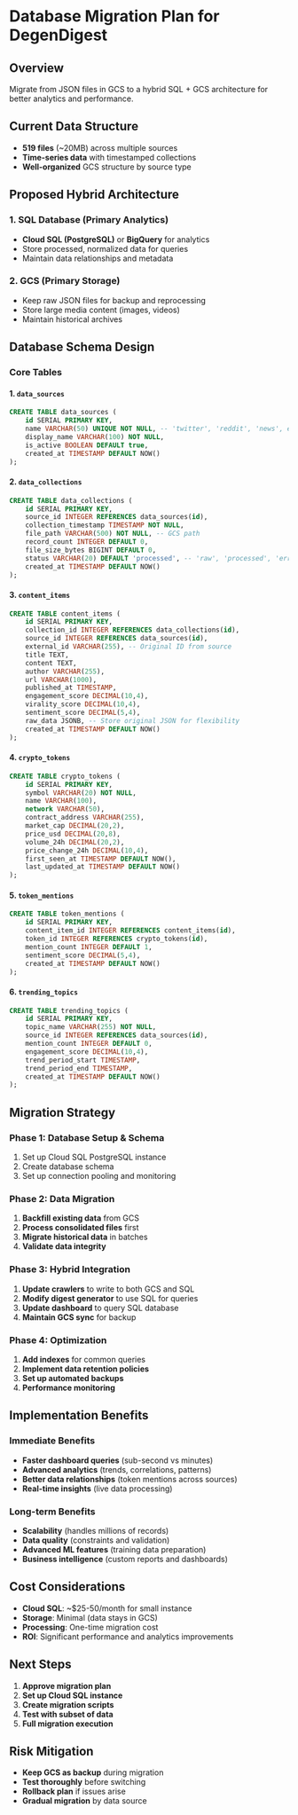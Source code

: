 # Database Migration Plan for DegenDigest

## Overview

Migrate from JSON files in GCS to a hybrid SQL + GCS architecture for better analytics and performance.

## Current Data Structure

- **519 files** (~20MB) across multiple sources
- **Time-series data** with timestamped collections
- **Well-organized** GCS structure by source type

## Proposed Hybrid Architecture

### 1. SQL Database (Primary Analytics)

- **Cloud SQL (PostgreSQL)** or **BigQuery** for analytics
- Store processed, normalized data for queries
- Maintain data relationships and metadata

### 2. GCS (Primary Storage)

- Keep raw JSON files for backup and reprocessing
- Store large media content (images, videos)
- Maintain historical archives

## Database Schema Design

### Core Tables

#### 1. `data_sources`

```sql
CREATE TABLE data_sources (
    id SERIAL PRIMARY KEY,
    name VARCHAR(50) UNIQUE NOT NULL, -- 'twitter', 'reddit', 'news', etc.
    display_name VARCHAR(100) NOT NULL,
    is_active BOOLEAN DEFAULT true,
    created_at TIMESTAMP DEFAULT NOW()
);
```

#### 2. `data_collections`

```sql
CREATE TABLE data_collections (
    id SERIAL PRIMARY KEY,
    source_id INTEGER REFERENCES data_sources(id),
    collection_timestamp TIMESTAMP NOT NULL,
    file_path VARCHAR(500) NOT NULL, -- GCS path
    record_count INTEGER DEFAULT 0,
    file_size_bytes BIGINT DEFAULT 0,
    status VARCHAR(20) DEFAULT 'processed', -- 'raw', 'processed', 'error'
    created_at TIMESTAMP DEFAULT NOW()
);
```

#### 3. `content_items`

```sql
CREATE TABLE content_items (
    id SERIAL PRIMARY KEY,
    collection_id INTEGER REFERENCES data_collections(id),
    source_id INTEGER REFERENCES data_sources(id),
    external_id VARCHAR(255), -- Original ID from source
    title TEXT,
    content TEXT,
    author VARCHAR(255),
    url VARCHAR(1000),
    published_at TIMESTAMP,
    engagement_score DECIMAL(10,4),
    virality_score DECIMAL(10,4),
    sentiment_score DECIMAL(5,4),
    raw_data JSONB, -- Store original JSON for flexibility
    created_at TIMESTAMP DEFAULT NOW()
);
```

#### 4. `crypto_tokens`

```sql
CREATE TABLE crypto_tokens (
    id SERIAL PRIMARY KEY,
    symbol VARCHAR(20) NOT NULL,
    name VARCHAR(100),
    network VARCHAR(50),
    contract_address VARCHAR(255),
    market_cap DECIMAL(20,2),
    price_usd DECIMAL(20,8),
    volume_24h DECIMAL(20,2),
    price_change_24h DECIMAL(10,4),
    first_seen_at TIMESTAMP DEFAULT NOW(),
    last_updated_at TIMESTAMP DEFAULT NOW()
);
```

#### 5. `token_mentions`

```sql
CREATE TABLE token_mentions (
    id SERIAL PRIMARY KEY,
    content_item_id INTEGER REFERENCES content_items(id),
    token_id INTEGER REFERENCES crypto_tokens(id),
    mention_count INTEGER DEFAULT 1,
    sentiment_score DECIMAL(5,4),
    created_at TIMESTAMP DEFAULT NOW()
);
```

#### 6. `trending_topics`

```sql
CREATE TABLE trending_topics (
    id SERIAL PRIMARY KEY,
    topic_name VARCHAR(255) NOT NULL,
    source_id INTEGER REFERENCES data_sources(id),
    mention_count INTEGER DEFAULT 0,
    engagement_score DECIMAL(10,4),
    trend_period_start TIMESTAMP,
    trend_period_end TIMESTAMP,
    created_at TIMESTAMP DEFAULT NOW()
);
```

## Migration Strategy

### Phase 1: Database Setup & Schema

1. Set up Cloud SQL PostgreSQL instance
2. Create database schema
3. Set up connection pooling and monitoring

### Phase 2: Data Migration

1. **Backfill existing data** from GCS
2. **Process consolidated files** first
3. **Migrate historical data** in batches
4. **Validate data integrity**

### Phase 3: Hybrid Integration

1. **Update crawlers** to write to both GCS and SQL
2. **Modify digest generator** to use SQL for queries
3. **Update dashboard** to query SQL database
4. **Maintain GCS sync** for backup

### Phase 4: Optimization

1. **Add indexes** for common queries
2. **Implement data retention policies**
3. **Set up automated backups**
4. **Performance monitoring**

## Implementation Benefits

### Immediate Benefits

- **Faster dashboard queries** (sub-second vs minutes)
- **Advanced analytics** (trends, correlations, patterns)
- **Better data relationships** (token mentions across sources)
- **Real-time insights** (live data processing)

### Long-term Benefits

- **Scalability** (handles millions of records)
- **Data quality** (constraints and validation)
- **Advanced ML features** (training data preparation)
- **Business intelligence** (custom reports and dashboards)

## Cost Considerations

- **Cloud SQL**: ~$25-50/month for small instance
- **Storage**: Minimal (data stays in GCS)
- **Processing**: One-time migration cost
- **ROI**: Significant performance and analytics improvements

## Next Steps

1. **Approve migration plan**
2. **Set up Cloud SQL instance**
3. **Create migration scripts**
4. **Test with subset of data**
5. **Full migration execution**

## Risk Mitigation

- **Keep GCS as backup** during migration
- **Test thoroughly** before switching
- **Rollback plan** if issues arise
- **Gradual migration** by data source
